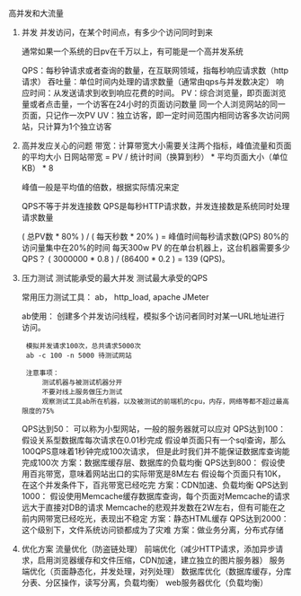 高并发和大流量

1. 并发
    并发访问，在某个时间点，有多少个访问同时到来

    通常如果一个系统的日pv在千万以上，有可能是一个高并发系统

    QPS：每秒钟请求或者查询的数量，在互联网领域，指每秒响应请求数（http请求）
    吞吐量：单位时间内处理的请求数量（通常由qps与并发数决定）
    响应时间：从发送请求到收到响应花费的时间。
    PV：综合浏览量，即页面浏览量或者点击量，一个访客在24小时的页面访问数量
        同一个人浏览网站的同一页面，只记作一次PV
    UV：独立访客，即一定时间范围内相同访客多次访问网站，只计算为1个独立访客

2. 高并发应关心的问题
    带宽：计算带宽大小需要关注两个指标，峰值流量和页面的平均大小
    日网站带宽 = PV / 统计时间（换算到秒） * 平均页面大小（单位KB） * 8

    峰值一般是平均值的倍数，根据实际情况来定

    QPS不等于并发连接数
    QPS是每秒HTTP请求数，并发连接数是系统同时处理请求数量

    ( 总PV数 * 80% ) / ( 每天秒数 * 20% ) = 峰值时间每秒请求数(QPS)
    80%的访问量集中在20%的时间
    每天300w PV 的在单台机器上，这台机器需要多少QPS？
    ( 3000000 * 0.8 ) / (86400 * 0.2 ) = 139 (QPS)。

3. 压力测试
    测试能承受的最大并发
    测试最大承受的QPS

    常用压力测试工具：
        ab， http_load, apache JMeter

    ab使用：
        创建多个并发访问线程，模拟多个访问者同时对某一URL地址进行访问。

        模拟并发请求100次，总共请求5000次
        ab -c 100 -n 5000 待测试网站

        注意事项：
            测试机器与被测试机器分开
            不要对线上服务做压力测试
            观察测试工具ab所在机器，以及被测试的前端机的cpu，内存，网络等都不超过最高限度的75%

    QPS达到50：
        可以称为小型网站，一般的服务器就可以应对
    QPS达到100：
        假设关系型数据库每次请求在0.01秒完成
        假设单页面只有一个sql查询，那么100QPS意味着1秒钟完成100次请求，
            但是此时我们并不能保证数据库查询能完成100次
        方案：数据库缓存层、数据库的负载均衡
    QPS达到800：
        假设使用百兆带宽，意味着网站出口的实际带宽是8M左右
        假设每个页面只有10K，在这个并发条件下，百兆带宽已经吃完
        方案：CDN加速、负载均衡
    QPS达到1000：
        假设使用Memcache缓存数据库查询，每个页面对Memcache的请求远大于直接对DB的请求
        Memcache的悲观并发数在2W左右，但有可能在之前内网带宽已经吃光，表现出不稳定
        方案：静态HTML缓存
    QPS达到2000：
        这个级别下，文件系统访问锁都成为了灾难
        方案：做业务分离，分布式存储


4. 优化方案
    流量优化（防盗链处理）
    前端优化（减少HTTP请求，添加异步请求，启用浏览器缓存和文件压缩，CDN加速，建立独立的图片服务器）
    服务端优化（页面静态化，并发处理，对列处理）
    数据库优化（数据库缓存，分库分表、分区操作，读写分离，负载均衡）
    web服务器优化（负载均衡）























